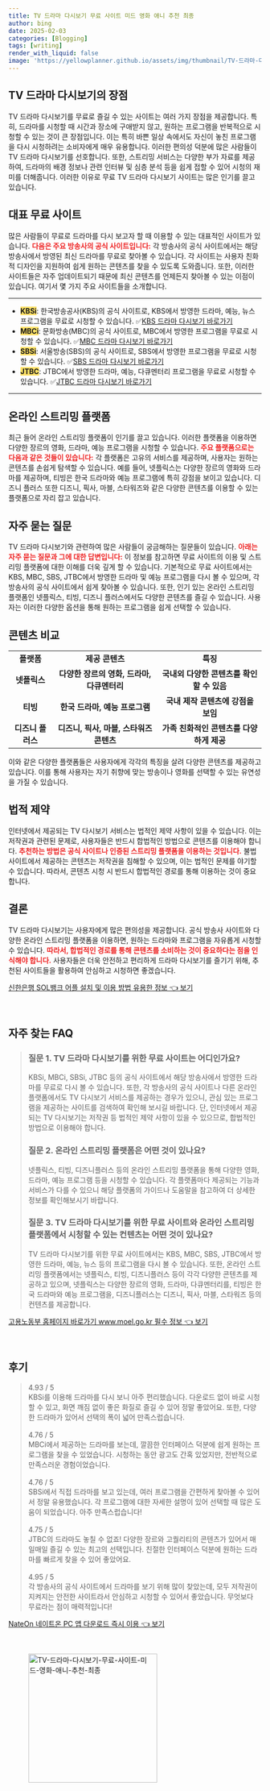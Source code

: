 ```yaml
---
title: TV 드라마 다시보기 무료 사이트 미드 영화 애니 추천 최종
author: bing
date: 2025-02-03
categories: [Blogging]
tags: [writing]
render_with_liquid: false
image: 'https://yellowplanner.github.io/assets/img/thumbnail/TV-드라마-다시보기-무료-사이트-미드-영화-애니-추천-최종.webp'
---
```



<h2 id='TV_드라마_다시보기의_장점'>TV 드라마 다시보기의 장점</h2>

<p>TV 드라마 다시보기를 무료로 즐길 수 있는 사이트는 여러 가지 장점을 제공합니다. 특히, 드라마를 시청할 때 시간과 장소에 구애받지 않고, 원하는 프로그램을 반복적으로 시청할 수 있는 것이 큰 장점입니다. 이는 특히 바쁜 일상 속에서도 자신이 놓친 프로그램을 다시 시청하려는 소비자에게 매우 유용합니다. 이러한 편의성 덕분에 많은 사람들이 TV 드라마 다시보기를 선호합니다. 또한, 스트리밍 서비스는 다양한 부가 자료를 제공하여, 드라마의 배경 정보나 관련 인터뷰 및 심층 분석 등을 쉽게 접할 수 있어 시청의 재미를 더해줍니다. 이러한 이유로 무료 TV 드라마 다시보기 사이트는 많은 인기를 끌고 있습니다.</p>

<h2 id='대표_무료_사이트'>대표 무료 사이트</h2>

<p>많은 사람들이 무료로 드라마를 다시 보고자 할 때 이용할 수 있는 대표적인 사이트가 있습니다. <b><span style="color: #ee2323;">다음은 주요 방송사의 공식 사이트입니다:</span></b> 각 방송사의 공식 사이트에서는 해당 방송사에서 방영된 최신 드라마를 무료로 찾아볼 수 있습니다. 각 사이트는 사용자 친화적 디자인을 지원하여 쉽게 원하는 콘텐츠를 찾을 수 있도록 도와줍니다. 또한, 이러한 사이트들은 자주 업데이트되기 때문에 최신 콘텐츠를 언제든지 찾아볼 수 있는 이점이 있습니다. 여기서 몇 가지 주요 사이트들을 소개합니다.</p>

<hr />

<ul>
    <li><b><span style="background-color: #ffe066;">KBSi</span></b>: 한국방송공사(KBS)의 공식 사이트로, KBS에서 방영한 드라마, 예능, 뉴스 프로그램을 무료로 시청할 수 있습니다. ✅<a href="https://www.kbs.co.kr/">KBS 드라마 다시보기 바로가기</a></li>
    <li><b><span style="background-color: #ffe066;">MBCi</span></b>: 문화방송(MBC)의 공식 사이트로, MBC에서 방영한 프로그램을 무료로 시청할 수 있습니다. ✅<a href="https://www.imbc.com/">MBC 드라마 다시보기 바로가기</a></li>
    <li><b><span style="background-color: #ffe066;">SBSi</span></b>: 서울방송(SBS)의 공식 사이트로, SBS에서 방영한 프로그램을 무료로 시청할 수 있습니다. ✅<a href="https://www.sbs.co.kr/">SBS 드라마 다시보기 바로가기</a></li>
    <li><b><span style="background-color: #ffe066;">JTBC</span></b>: JTBC에서 방영한 드라마, 예능, 다큐멘터리 프로그램을 무료로 시청할 수 있습니다. ✅<a href="https://www.jtbc.co.kr/">JTBC 드라마 다시보기 바로가기</a></li>
</ul>

<hr />

<h2 id='온라인_스트리밍_플랫폼'>온라인 스트리밍 플랫폼</h2>

<p>최근 들어 온라인 스트리밍 플랫폼이 인기를 끌고 있습니다. 이러한 플랫폼을 이용하면 다양한 장르의 영화, 드라마, 예능 프로그램을 시청할 수 있습니다. <b><span style="color: #ee2323;">주요 플랫폼으로는 다음과 같은 것들이 있습니다:</span></b> 각 플랫폼은 고유의 서비스를 제공하며, 사용자는 원하는 콘텐츠를 손쉽게 탐색할 수 있습니다. 예를 들어, 넷플릭스는 다양한 장르의 영화와 드라마를 제공하며, 티빙은 한국 드라마와 예능 프로그램에 특히 강점을 보이고 있습니다. 디즈니 플러스 또한 디즈니, 픽사, 마블, 스타워즈와 같은 다양한 콘텐츠를 이용할 수 있는 플랫폼으로 자리 잡고 있습니다.</p>

<h2 id='자주_묻는_질문'>자주 묻는 질문</h2>

<p>TV 드라마 다시보기와 관련하여 많은 사람들이 궁금해하는 질문들이 있습니다. <b><span style="color: #ee2323;">아래는 자주 묻는 질문과 그에 대한 답변입니다:</span></b> 이 정보를 참고하면 무료 사이트의 이용 및 스트리밍 플랫폼에 대한 이해를 더욱 깊게 할 수 있습니다. 기본적으로 무료 사이트에서는 KBS, MBC, SBS, JTBC에서 방영한 드라마 및 예능 프로그램을 다시 볼 수 있으며, 각 방송사의 공식 사이트에서 쉽게 찾아볼 수 있습니다. 또한, 인기 있는 온라인 스트리밍 플랫폼인 넷플릭스, 티빙, 디즈니 플러스에서도 다양한 콘텐츠를 즐길 수 있습니다. 사용자는 이러한 다양한 옵션을 통해 원하는 프로그램을 쉽게 선택할 수 있습니다.</p>

<h2 id='콘텐츠_비교'>콘텐츠 비교</h2>

<table>
    <tr>
        <td style="text-align: center; height: 17px;"><b>플랫폼</b></td>
        <td style="text-align: center; height: 17px;"><b>제공 콘텐츠</b></td>
        <td style="text-align: center; height: 17px;"><b>특징</b></td>
    </tr>
    <tr>
        <td style="text-align: center; height: 17px;"><b>넷플릭스</b></td>
        <td style="text-align: center; height: 17px;"><b>다양한 장르의 영화, 드라마, 다큐멘터리</b></td>
        <td style="text-align: center; height: 17px;"><b>국내외 다양한 콘텐츠를 확인할 수 있음</b></td>
    </tr>
    <tr>
        <td style="text-align: center; height: 17px;"><b>티빙</b></td>
        <td style="text-align: center; height: 17px;"><b>한국 드라마, 예능 프로그램</b></td>
        <td style="text-align: center; height: 17px;"><b>국내 제작 콘텐츠에 강점을 보임</b></td>
    </tr>
    <tr>
        <td style="text-align: center; height: 17px;"><b>디즈니 플러스</b></td>
        <td style="text-align: center; height: 17px;"><b>디즈니, 픽사, 마블, 스타워즈 콘텐츠</b></td>
        <td style="text-align: center; height: 17px;"><b>가족 친화적인 콘텐츠를 다양하게 제공</b></td>
    </tr>
</table>

<p>이와 같은 다양한 플랫폼들은 사용자에게 각각의 특징을 살려 다양한 콘텐츠를 제공하고 있습니다. 이를 통해 사용자는 자기 취향에 맞는 방송이나 영화를 선택할 수 있는 유연성을 가질 수 있습니다.</p>

<h2 id='법적_제약'>법적 제약</h2>

<p>인터넷에서 제공되는 TV 다시보기 서비스는 법적인 제약 사항이 있을 수 있습니다. 이는 저작권과 관련된 문제로, 사용자들은 반드시 합법적인 방법으로 콘텐츠를 이용해야 합니다. <b><span style="color: #ee2323;">추천하는 방법은 공식 사이트나 인증된 스트리밍 플랫폼을 이용하는 것입니다.</span></b> 불법 사이트에서 제공하는 콘텐츠는 저작권을 침해할 수 있으며, 이는 법적인 문제를 야기할 수 있습니다. 따라서, 콘텐츠 시청 시 반드시 합법적인 경로를 통해 이용하는 것이 중요합니다.</p>

<h2 id='결론'>결론</h2>

<p>TV 드라마 다시보기는 사용자에게 많은 편의성을 제공합니다. 공식 방송사 사이트와 다양한 온라인 스트리밍 플랫폼을 이용하면, 원하는 드라마와 프로그램을 자유롭게 시청할 수 있습니다. <b><span style="color: #ee2323;">따라서, 합법적인 경로를 통해 콘텐츠를 소비하는 것이 중요하다는 점을 인식해야 합니다.</span></b> 사용자들은 더욱 안전하고 편리하게 드라마 다시보기를 즐기기 위해, 추천된 사이트들을 활용하여 안심하고 시청하면 좋겠습니다.</p>


<p><a class="click-button" title="신한은행 SOL뱅크 어플 설치 및 이용 방법 유용한 정보" href="https://yellowplanner.github.io/posts/%EC%8B%A0%ED%95%9C%EC%9D%80%ED%96%89-SOL%EB%B1%85%ED%81%AC-%EC%96%B4%ED%94%8C-%EC%84%A4%EC%B9%98-%EB%B0%8F-%EC%9D%B4%EC%9A%A9-%EB%B0%A9%EB%B2%95-%EC%9C%A0%EC%9A%A9%ED%95%9C-%EC%A0%95%EB%B3%B4/" rel="dofollow">신한은행 SOL뱅크 어플 설치 및 이용 방법 유용한 정보 👈 보기</a></p><br>
<h2 id='자주_찾는_FAQ'>자주 찾는 FAQ</h2>
<div itemscope="" itemtype="https://schema.org/FAQPage"> 
<blockquote> 
<div itemscope="" itemprop="mainEntity" itemtype="https://schema.org/Question"> 
<h3 itemprop="name">질문 1. TV 드라마 다시보기를 위한 무료 사이트는 어디인가요?</h3> 
<div itemscope="" itemprop="acceptedAnswer" itemtype="https://schema.org/Answer"> 
<span itemprop="text"> 
<p>KBSi, MBCi, SBSi, JTBC 등의 공식 사이트에서 해당 방송사에서 방영한 드라마를 무료로 다시 볼 수 있습니다. 또한, 각 방송사의 공식 사이트나 다른 온라인 플랫폼에서도 TV 다시보기 서비스를 제공하는 경우가 있으니, 관심 있는 프로그램을 제공하는 사이트를 검색하여 확인해 보시길 바랍니다. 단, 인터넷에서 제공되는 TV 다시보기는 저작권 등 법적인 제약 사항이 있을 수 있으므로, 합법적인 방법으로 이용해야 합니다.</p> 
</span> 
</div> 
</div> 

<div itemscope="" itemprop="mainEntity" itemtype="https://schema.org/Question"> 
<h3 itemprop="name">질문 2. 온라인 스트리밍 플랫폼은 어떤 것이 있나요?</h3> 
<div itemscope="" itemprop="acceptedAnswer" itemtype="https://schema.org/Answer"> 
<span itemprop="text"> 
<p>넷플릭스, 티빙, 디즈니플러스 등의 온라인 스트리밍 플랫폼을 통해 다양한 영화, 드라마, 예능 프로그램 등을 시청할 수 있습니다. 각 플랫폼마다 제공되는 기능과 서비스가 다를 수 있으니 해당 플랫폼의 가이드나 도움말을 참고하여 더 상세한 정보를 확인해보시기 바랍니다.</p> 
</span> 
</div> 
</div> 

<div itemscope="" itemprop="mainEntity" itemtype="https://schema.org/Question"> 
<h3 itemprop="name">질문 3. TV 드라마 다시보기를 위한 무료 사이트와 온라인 스트리밍 플랫폼에서 시청할 수 있는 컨텐츠는 어떤 것이 있나요?</h3> 
<div itemscope="" itemprop="acceptedAnswer" itemtype="https://schema.org/Answer"> 
<span itemprop="text"> 
<p>TV 드라마 다시보기를 위한 무료 사이트에서는 KBS, MBC, SBS, JTBC에서 방영한 드라마, 예능, 뉴스 등의 프로그램을 다시 볼 수 있습니다. 또한, 온라인 스트리밍 플랫폼에서는 넷플릭스, 티빙, 디즈니플러스 등이 각각 다양한 콘텐츠를 제공하고 있으며, 넷플릭스는 다양한 장르의 영화, 드라마, 다큐멘터리를, 티빙은 한국 드라마와 예능 프로그램을, 디즈니플러스는 디즈니, 픽사, 마블, 스타워즈 등의 컨텐츠를 제공합니다.</p> 
</span> 
</div> 
</div> 
</blockquote> 
</div>
<p><a class="click-button" title="고용노동부 홈페이지 바로가기 www.moel.go.kr 필수 정보" href="https://yellowplanner.github.io/posts/%EA%B3%A0%EC%9A%A9%EB%85%B8%EB%8F%99%EB%B6%80-%ED%99%88%ED%8E%98%EC%9D%B4%EC%A7%80-%EB%B0%94%EB%A1%9C%EA%B0%80%EA%B8%B0-www.moel.go.kr-%ED%95%84%EC%88%98-%EC%A0%95%EB%B3%B4/" rel="dofollow">고용노동부 홈페이지 바로가기 www.moel.go.kr 필수 정보 👈 보기</a></p><br>
<h2 id='후기'>후기</h2>
<div itemscope itemtype="https://schema.org/Product">
  <blockquote>
  <div itemprop="review" itemscope itemtype="https://schema.org/Review">
      <div itemprop="reviewRating" itemscope itemtype="https://schema.org/Rating"> <span itemprop="ratingValue">4.93</span> / <span itemprop="bestRating">5</span> </div>
      <span itemprop="reviewBody">KBSi를 이용해 드라마를 다시 보니 아주 편리했습니다. 다운로드 없이 바로 시청할 수 있고, 화면 깨짐 없이 좋은 화질로 즐길 수 있어 정말 좋았어요. 또한, 다양한 드라마가 있어서 선택의 폭이 넓어 만족스럽습니다.</span>
  </div>
  <br>
  <div itemprop="review" itemscope itemtype="https://schema.org/Review">
      <div itemprop="reviewRating" itemscope itemtype="https://schema.org/Rating"> <span itemprop="ratingValue">4.76</span> / <span itemprop="bestRating">5</span> </div>
      <span itemprop="reviewBody">MBCi에서 제공하는 드라마를 보는데, 깔끔한 인터페이스 덕분에 쉽게 원하는 프로그램을 찾을 수 있었습니다. 시청하는 동안 광고도 간혹 있었지만, 전반적으로 만족스러운 경험이었습니다.</span>
  </div>
  <br>
  <div itemprop="review" itemscope itemtype="https://schema.org/Review">
      <div itemprop="reviewRating" itemscope itemtype="https://schema.org/Rating"> <span itemprop="ratingValue">4.76</span> / <span itemprop="bestRating">5</span> </div>
      <span itemprop="reviewBody">SBSi에서 직접 드라마를 보고 있는데, 여러 프로그램을 간편하게 찾아볼 수 있어서 정말 유용했습니다. 각 프로그램에 대한 자세한 설명이 있어 선택할 때 많은 도움이 되었습니다. 아주 만족스럽습니다!</span>
  </div>
  <br>
  <div itemprop="review" itemscope itemtype="https://schema.org/Review">
      <div itemprop="reviewRating" itemscope itemtype="https://schema.org/Rating"> <span itemprop="ratingValue">4.75</span> / <span itemprop="bestRating">5</span> </div>
      <span itemprop="reviewBody">JTBC의 드라마도 놓칠 수 없죠! 다양한 장르와 고퀄리티의 콘텐츠가 있어서 매일매일 즐길 수 있는 최고의 선택입니다. 친절한 인터페이스 덕분에 원하는 드라마를 빠르게 찾을 수 있어 좋았어요.</span>
  </div>
  <br>
  <div itemprop="review" itemscope itemtype="https://schema.org/Review">
      <div itemprop="reviewRating" itemscope itemtype="https://schema.org/Rating"> <span itemprop="ratingValue">4.95</span> / <span itemprop="bestRating">5</span> </div>
      <span itemprop="reviewBody">각 방송사의 공식 사이트에서 드라마를 보기 위해 많이 찾았는데, 모두 저작권이 지켜지는 안전한 사이트라서 안심하고 시청할 수 있어서 좋았습니다. 무엇보다 무료라는 점이 매력적입니다!</span>
  </div>
  </blockquote>
</div>
<p><a class="click-button" title="NateOn 네이트온 PC 앱 다운로드 즉시 이용" href="https://yellowplanner.github.io/posts/NateOn-%EB%84%A4%EC%9D%B4%ED%8A%B8%EC%98%A8-PC-%EC%95%B1-%EB%8B%A4%EC%9A%B4%EB%A1%9C%EB%93%9C-%EC%A6%89%EC%8B%9C-%EC%9D%B4%EC%9A%A9/" rel="dofollow">NateOn 네이트온 PC 앱 다운로드 즉시 이용 👈 보기</a></p><br>
<figure class="image"><img src="https://yellowplanner.github.io/assets/img/thumbnail/TV-드라마-다시보기-무료-사이트-미드-영화-애니-추천-최종.webp" alt="TV-드라마-다시보기-무료-사이트-미드-영화-애니-추천-최종" width="256" height="256"></figure>